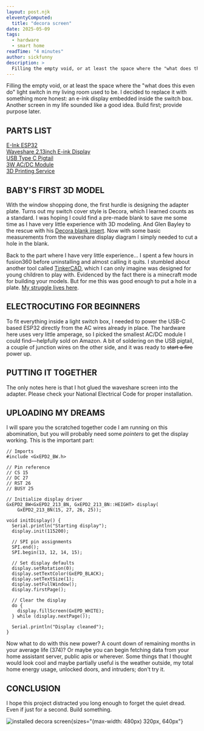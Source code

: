 ```yaml
---
layout: post.njk
eleventyComputed:
  title: "decora screen"
date: 2025-05-09
tags:
  - hardware
  - smart home
readTime: "4 minutes"
author: sickfunny
description: >
  Filling the empty void, or at least the space where the "what does this even do" light switch in my living room used to be. I decided to replace it with something more honest: an e-ink display embedded inside the switch box. Another screen in my life sounded like a good idea. Build first; provide purpose later.
---
```


Filling the empty void, or at least the space where the "what does this even do" light switch in my living room used to be. I decided to replace it with something more honest: an e-ink display embedded inside the switch box. Another screen in my life sounded like a good idea. Build first; provide purpose later.

## PARTS LIST
[E-Ink ESP32](https://www.amazon.com/dp/B07RM1BBVF)  
[Waveshare 2.13inch E-ink Display](https://www.amazon.com/dp/B071VNB96D)  
[USB Type C Pigtail](https://www.amazon.com/dp/B0DCGN8ZG3)  
[3W AC/DC Module](https://www.amazon.com/dp/B09Z253MQ2)  
[3D Printing Service](https://craftcloud3d.com/)

## BABY'S FIRST 3D MODEL
With the window shopping done, the first hurdle is designing the adapter plate. Turns out my switch cover style is Decora, which I learned counts as a standard. I was hoping I could find a pre-made blank to save me some time as I have very little experience with 3D modeling. And Glen Bayley to the rescue with his [Decora blank insert](https://www.printables.com/model/1198667-decora-blank-insert-fusion-360-file). Now with some basic measurements from the waveshare display diagram I simply needed to cut a hole in the blank.

Back to the part where I have very little experience... I spent a few hours in fusion360 before uninstalling and almost calling it quits. I stumbled about another tool called [TinkerCAD](https://www.tinkercad.com/), which I can only imagine was designed for young children to play with. Evidenced by the fact there is a minecraft mode for building your models. But for me this was good enough to put a hole in a plate. [My struggle lives here](/public/decora-adapter.stl).

## ELECTROCUTING FOR BEGINNERS
To fit everything inside a light switch box, I needed to power the USB-C based ESP32 directly from the AC wires already in place. The hardware here uses very little amperage, so I picked the smallest AC/DC module I could find—helpfully sold on Amazon. A bit of soldering on the USB pigtail, a couple of junction wires on the other side, and it was ready to ~~start a fire~~ power up.

## PUTTING IT TOGETHER
The only notes here is that I hot glued the waveshare screen into the adapter. Please check your National Electrical Code for proper installation.

## UPLOADING MY DREAMS
I will spare you the scratched together code I am running on this abomination, but you will probably need some _pointers_ to get the display working. This is the important part:

```
// Imports
#include <GxEPD2_BW.h>

// Pin reference
// CS 15
// DC 27
// RST 26
// BUSY 25

// Initialize display driver
GxEPD2_BW<GxEPD2_213_BN, GxEPD2_213_BN::HEIGHT> display(
    GxEPD2_213_BN(15, 27, 26, 25));

void initDisplay() {
  Serial.println("Starting display");
  display.init(115200);
  
  // SPI pin assignments
  SPI.end();
  SPI.begin(13, 12, 14, 15);
  
  // Set display defaults
  display.setRotation(0);
  display.setTextColor(GxEPD_BLACK);
  display.setTextSize(1);
  display.setFullWindow();
  display.firstPage();
  
  // Clear the display
  do {
    display.fillScreen(GxEPD_WHITE);
  } while (display.nextPage());
  
  Serial.println("Display cleaned");
}
```

Now what to do with this new power? A count down of remaining months in your average life (374)? Or maybe you can begin fetching data from your home assistant server, public apis or wherever. Some things that I thought would look cool and maybe partially useful is the weather outside, my total home energy usage, unlocked doors, and intruders; don't try it.

## CONCLUSION
I hope this project distracted you long enough to forget the quiet dread. Even if just for a second. Build something.

![installed decora screen](/img/decora-screen.jpg){sizes="(max-width: 480px) 320px, 640px"}